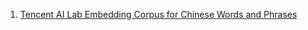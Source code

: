 1. [Tencent AI Lab Embedding Corpus for Chinese Words and Phrases](https://ai.tencent.com/ailab/nlp/embedding.html)